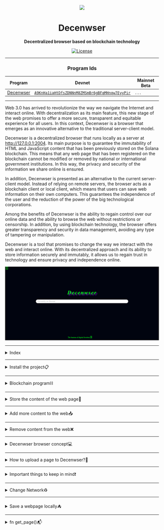 <div align="center">
  <img height="170" src="/public/img/Decenwser.ico" />
  <h1 id="title">Decenwser</h1>
  <p>
    <strong>Decentralized browser based on blockchain technology</strong>
  </p>

  <p>
    <a href="http://www.apache.org/licenses/LICENSE-2.0"><img alt="License" src="https://img.shields.io/badge/license-Apache%202.0-blue.svg" /></a>
  </p>
</div>

---

<h3 align="center">Program Ids</h3>

<div align="center">

| Program                                                | Devnet                                                                                                                                            | Mainnet Beta |
| ------------------------------------------------------ | ------------------------------------------------------------------------------------------------------------------------------------------------- | ------------ |
| [Decenwser](https://github.com/mateolafalce/Decenwser) | [`A9KnHa1iaHtDfsZDNNnM8ZMSmBr6gBFqMHnqw7EyyPir`](https://explorer.solana.com/address/A9KnHa1iaHtDfsZDNNnM8ZMSmBr6gBFqMHnqw7EyyPir?cluster=devnet) | `...`        |

</div>

---


Web 3.0 has arrived to revolutionize the way we navigate the Internet and interact online. With decentralization as its main feature, this new stage of the web promises to offer a more secure, transparent and equitable experience for all users. In this context, Decenwser is a browser that emerges as an innovative alternative to the traditional server-client model.

Decenwser is a decentralized browser that runs locally as a server at http://127.0.0.1:2004. Its main purpose is to guarantee the immutability of HTML and JavaScript content that has been previously stored on the Solana blockchain. This means that any web page that has been registered on the blockchain cannot be modified or removed by national or international government institutions. In this way, the privacy and security of the information we share online is ensured.

In addition, Decenwser is presented as an alternative to the current server-client model. Instead of relying on remote servers, the browser acts as a blockchain client or local client, which means that users can save web information on their own computers. This guarantees the independence of the user and the reduction of the power of the big technological corporations.

Among the benefits of Decenwser is the ability to regain control over our online data and the ability to browse the web without restrictions or censorship. In addition, by using blockchain technology, the browser offers greater transparency and security in data management, avoiding any type of tampering or manipulation.

Decenwser is a tool that promises to change the way we interact with the web and interact online. With its decentralized approach and its ability to store information securely and immutably, it allows us to regain trust in technology and ensure privacy and independence online.

![Decenwser](/public/img/decenwser.PNG)

---

<details>
<summary>Index</summary>

<br>

- <a href="#install">**Install the Project 📋**</a>
  - <a href="#install-rust">Install Rust </a>
  - <a href="#install-solana">Install Solana</a>
  - <a href="#install-node">Install Node Js</a>
  - <a href="#source">Download the source </a>
- <a href="#blockchain-program">**Blockchain Program ⛓️**</a>
  - <a href="#main-account"> Create a domain</a>
  - <a href="#store"> Store the content of the web page</a>
  - <a href="#add">Add more content to the web </a>
  - <a href="#delete">Remove content from the web</a>
- <a href="#decenwser-index">**Decenwser Browser 💻**</a>
  - <a href="#upload-web">How to upload a page to Decenwser?</a>
  - <a href="#important">Important things to keep in mind</a>
  - <a href="#change-network">Change network</a>
  - <a href="#save-web-locally">Save a webpage locally</a>
  - <a href="#get_page">get_page()</a>

 </details>

---

<details>
<summary>Install the project📋</summary>

<br>

If you're looking to install and run a project on your PC, it's important to follow a set of instructions to ensure everything runs smoothly. Below are some guidelines to help you get started


<h2> Installation Guide </h2>
To be able to install and run the project on your PC, you'll need to follow a set of instructions. Below are some guidelines to help you get started.

<h3 id="install-rust"> Install Rust 🦀 </h3>
Rust is required to compile the code on your machine. To install Rust, follow the steps below:

Go to the [official Rust website](https://www.rust-lang.org/tools/install)and select your operating system.

Follow the instructions provided to download and install Rust.

Verify that Rust has been installed correctly by running the following command in your terminal:

```bash
rustc --version
```
This should print out the version of Rust that you just installed.

<h3 id="install-solana"> Install Solana 🌞 </h3>
Solana is required to connect to the blockchain and sign transactions. To install Solana, follow the steps below:

Go to the [Solana CLI installation page](https://docs.solana.com/cli/install-solana-cli-tools#use-solanas-install-tool)..

Follow the instructions provided to download and install the Solana CLI.

Verify that Solana has been installed correctly by running the following command in your terminal:

```bash
solana --version
```
This should print out the version of Solana that you just installed.

<h3 id="install-node"> Install Node.js 🚀 </h3>
Node.js is required to mount decentralized servers. To install the latest version of Node.js, follow the steps below:

Go to the [official Node.js website](https://nodejs.org/en/download/) and select your operating system.

Follow the instructions provided to download and install Node.js.

Verify that Node.js has been installed correctly by running the following command in your terminal:

```bash
node --version
```
This should print out the version of Node.js that you just installed.

<h3 id="source"> Download the source 🗂️ </h3>
To download the source code and run the project, follow the steps below:

Clone the Decenwser repository by running the following command in your terminal:

```bash
git clone https://github.com/mateolafalce/Decenwser.git
```
Change into the Decenwser directory by running the following command in your terminal:

```bash
cd Decenwser
```
Build and run the project by running the following command in your terminal:

```bash
cargo run
```
This should build and run the project, allowing you to interact with the decentralized servers.

 </details>

---

<details>
<summary>Blockchain program⛓️</summary>

<br>

Available [`here`](https://github.com/mateolafalce/Decenwser-blockchain-program)

The constant evolution of technology has given rise to a new paradigm that is revolutionizing the way we interact with the web. The web3 and decentralization are two concepts that have become the basis of a new digital age, where privacy and security are the priority.

In this context, the Decenwser browser has become a key tool to take advantage of the benefits of web3 and decentralization. This browser is designed to interact directly with the Solana blockchain network and its programmatic application, which consists of seven fundamental functions.

The first function is dedicated to the creation of the web domain, which allows establishing a unique and decentralized identity for the site. Functions two and three (html and js) focus on creating the respective PDAs (Permanent Data Files) that store the page content securely and reliably on the blockchain network.

Functions four and five (html and js) allow the modification of the PDA content by adding new data, which guarantees the constant updating of the site. Functions six and seven are dedicated to removing content from the web, allowing users to close their PDAs and receive the corresponding SOL (Solana's cryptocurrency) as a reward for their contribution to the network.

The Decenwser browser has become an essential tool for those looking to reap the benefits of web3 and decentralization. By allowing direct access to the Solana blockchain network and its programmatic application, users can enjoy a more secure and private online experience. In addition, the use of decentralized PDAs ensures the immutability of the page content and resistance to censorship, which guarantees that the content is available forever.

In summary, web3 and decentralization represent a new era of the web, where security, privacy and freedom are the main values. Decenwser has positioned itself as a key browser to reap these benefits, making it a must-have for users looking for a safer and more reliable online experience.

---

<h3 id="main-account" align="center"> Create a domain 💻</h3>

```rust
pub fn main_account(
    ctx: Context<MainAccountStruct>,
    web_name: String
) -> Result<()> {
    require!(web_name.len() <= 32, ErrorCode::TooLong);
    let main_account: &mut Account<MainAccount> = &mut ctx.accounts.main_account;
    let (_pda, bump) = Pubkey::find_program_address(
          &[&anchor_lang::solana_program::hash::hash(web_name.as_bytes()).to_bytes()
        ],
        ctx.program_id
    );
    main_account.bump_original = bump;
    main_account.web_name = web_name;
    main_account.authority = ctx.accounts.signer.key();
    main_account.html = 0;
    main_account.js = 0;
    msg!(
        "{} is part of the international decentralized information interchange. Authority: {}",
        main_account.web_name,
        ctx.accounts.signer.key()
    );
    Ok(())
}

#[derive(Accounts)]
#[instruction(web_name: String)]
pub struct MainAccountStruct<'info> {
    #[account(init,
        seeds = [
              &anchor_lang::solana_program::hash::hash(web_name.as_bytes()).to_bytes()
            ],
            bump,
            payer = signer,
            space = MainAccount::SIZE + 8
        )
    ]
    pub main_account: Account<'info, MainAccount>,
    #[account(mut)]
    pub signer: Signer<'info>,
    pub system_program: Program<'info, System>,
}
```

This function is designed to create the foundation for a user's domain on the network. The process begins by creating a PDA (Program Derived Address) which is used to store important data related to each code update, data retrieval, or deletion. This PDA is created using the web_name parameter passed into the function, which represents the name of the web domain being created.

The function checks that the length of the web_name parameter is no greater than 32 characters, to ensure compatibility with the Solana blockchain. Once the PDA is created, the transaction signer is saved as the account authority to ultimately emit a message in the transaction providing proof of what was saved.

Two crucial values are then created for content storage. The value corresponding to the size of the HTML or JS after each iteration will be saved there as a u16. This ensures that the amount of data stored is manageable and optimized for performance.

> It's worth noting that an alternative architecture was previously experimented with, where the size of the HTML and JS was a u64 that increased in value based on the content increase. However, this model was abandoned as it stored an excessively large amount of data for the web, with a limit of 1.660207e+22 compared to the current model's 648,796,500 characters.

The user's main account is then created and initialized with the PDA, and the values for HTML and JS are both set to 0. Finally, a message is emitted in the transaction indicating that the domain has been successfully created and that it is now part of the international decentralized information interchange.

It's important to note that while the domain itself (the PDA) cannot be removed from the network, all of its content stored within it can be. This decision was made to limit external interventions as much as possible in the websites rendered by Decenwser.

Overall, this smart contract provides a secure and efficient way for users to create and manage their own domains on the Solana blockchain. By leveraging the power of decentralization, users can enjoy increased control and autonomy over their online presence, while also benefiting from improved security and performance.

<div align="center">

![inputs-main](/public/img/inputs-main.PNG)

![create-account-main](/public/img/create-account-main.PNG)

![main-account-logs](/public/img/main-account-logs.PNG)

</div>

</details>

---

<details>
<summary>Store the content of the web page📝</summary>

<br>

```rust
pub fn html_store(
    ctx: Context<HtmlStore>,
    content: Vec<u8>
) -> Result<()> {
    require!(
        ctx.accounts.main_account.authority.key() == ctx.accounts.signer.key(),
        ErrorCode::AuthorityError
    );
    let (_pda, bump) = Pubkey::find_program_address(&[
        b"HTML",
        ctx.accounts.main_account.html.to_le_bytes().as_ref(),
        ctx.accounts.main_account.key().as_ref()
        ],
        ctx.program_id);
    let main_account: &mut Account<MainAccount> = &mut ctx.accounts.main_account;
    let store: &mut Account<StoreAccount> = &mut ctx.accounts.store;
    store.content = content;
    store.bump_original = bump;
    msg!(
        "New account stores the HTML content with seed = [HTML, {}, {}]",
        main_account.html,
        main_account.key()
    );
    Ok(())
}

#[derive(Accounts)]
pub struct HtmlStore<'info> {
    #[account(
        mut,
        seeds = [
            &anchor_lang::solana_program::hash::hash(
                main_account.web_name.as_bytes()
            ).to_bytes()
            ],
        bump = main_account.bump_original
    )]
    pub main_account: Account<'info, MainAccount>,
    #[account(
        init,
        seeds =
            [
            b"HTML",
            main_account.html.to_le_bytes().as_ref(),
            main_account.key().as_ref()
            ],
        bump, payer = signer,
        space = StoreAccount::SIZE + 8
    )]
    pub store: Account<'info, StoreAccount>,
    #[account(mut)]
    pub signer: Signer<'info>,
    pub system_program: Program<'info, System>,
}
```

The HTML and JavaScript content storage in the Solana blockchain is made possible through the use of Programmable Data Accounts (PDAs), which offer a decentralized architecture for secure data storage. The html_store() function within the smart contract code is responsible for storing HTML content on the blockchain. It takes in a vector of bytes as an argument, which is a string converted to bytes in order to prevent issues with Rust special characters and non-UTF-8 characters such as emojis or non-Latin alphabets.

To ensure the security of the data, only the domain authority is able to update the website with new content. The PDA data, which includes the content and bump, is then saved in the account. The bump is a value generated by the program that is used to prevent replay attacks.

Similarly, the js_store() function is responsible for storing JavaScript content on the blockchain, and it follows the same logic as html_store(), but passes "JS" as bytes in the PDA.

It is worth noting that the functions are divided into two parts to use the available runtime data and avoid using external variables that could cause errors when initializing the account. This helps to ensure that the account initialization process is smooth and secure.

> Overall, the use of Solana's PDAs for content storage provides a number of benefits, including decentralization, security, and flexibility in terms of data formats. By leveraging this architecture, users can trust that their content is safe and accessible, while also enjoying the benefits of a decentralized network.

<div align="center">

![store-input](/public/img/store-input.PNG)

![create-store](/public/img/create-store.PNG)

![logs-store](/public/img/logs-store.PNG)

</div>

</details>

---

<details>
<summary>Add more content to the web📤</summary>

<br>


```rust
pub fn add_html(
    ctx: Context<AddHtml>,
    content: Vec<u8>
) -> Result<()> {
    require!(
        ctx.accounts.main_account.authority.key() == ctx.accounts.signer.key(),
        ErrorCode::AuthorityError
    );
    require!(
        ctx.accounts.store.content.len() < 9900,
        ErrorCode::Max9900
    );
    let main_account: &mut Account<MainAccount> = &mut ctx.accounts.main_account;
    let store: &mut Account<StoreAccount> = &mut ctx.accounts.store;
    store.content.extend(content);
    msg!("The content of the PDA was updated.");
    if store.content.len() == 9900 {
        main_account.html += 1;
    }
    Ok(())
}

#[derive(Accounts)]
pub struct AddHtml<'info> {
    #[account(
        mut,
        seeds = [
            &anchor_lang::solana_program::hash::hash(
                main_account.web_name.as_bytes()
            ).to_bytes()
            ],
        bump = main_account.bump_original
    )]
    pub main_account: Account<'info, MainAccount>,
    #[account(
        mut,
        seeds =
            [
            b"HTML",
            main_account.html.to_le_bytes().as_ref(),
            main_account.key().as_ref()
            ],
        bump = store.bump_original,
        realloc = 8 + 4 + 1 + store.content.len() + 900,
        realloc::payer = signer,
        realloc::zero = false,
    )]
    pub store: Account<'info, StoreAccount>,
    #[account(mut)]
    pub signer: Signer<'info>,
    pub system_program: Program<'info, System>,
}
```

The function add_html is a crucial part of the program that is responsible for updating the content of the PDA on the Solana blockchain. This function provides an efficient and effective way of increasing the storage space of the PDA by adding HTML/JS content to it. The function is implemented in Rust and consists of several steps that ensure the security and integrity of the data being stored.

Firstly, the function verifies that the authority is the owner of the PDA by checking the signer key. Once the ownership is verified, the function checks the maximum allowed size of the PDA, which has been set at 9900 bytes of HTML/JS content. If the content to be added exceeds the maximum size, an error is returned.

After verifying the ownership and maximum size of the PDA, the content is added to the PDA, and a global message is emitted to confirm the update. Furthermore, the function checks if the data volume has reached its maximum. If so, the .html or .js of the account is increased by one, which creates another PDA, and the data upload process continues seamlessly.

> This type of architecture was implemented in version 0.2.4, which allows for great performance when rendering the webpage. The function is part of a larger program that runs on the Solana blockchain and has several other functions that work together to create and manage the web domain. The program's main goal is to provide an efficient and decentralized way of hosting web content on the blockchain, which brings numerous benefits such as increased security, accessibility, and censorship resistance.

<div align="center">

![add-input](/public/img/add-input.PNG)

![add-transfer](/public/img/add-transfer.PNG)

![add-logs](/public/img/add-logs.PNG)

</div>

</details>

---

<details>
<summary>Remove content from the web❌</summary>

<br>

```rust
pub fn delete_html(
    ctx: Context<DeleteHtml>
) -> Result<()> {
    require!(ctx.accounts.main_account.authority.key() == ctx.accounts.signer.key(), ErrorCode::AuthorityError);
    let lamport: u64 = ctx.accounts.account.to_account_info().lamports() - 890880;
    let main_account: &mut Account<MainAccount> = &mut ctx.accounts.main_account;
    main_account.html -= 1;
    **ctx.accounts.account.to_account_info().try_borrow_mut_lamports()? -= lamport;
    **ctx.accounts.signer.to_account_info().try_borrow_mut_lamports()? += lamport;
    msg!(
        "{} account removes HTML content and removes {} lamports from {} account",
        ctx.accounts.signer.key(),
        lamport,
        ctx.accounts.account.key()
    );
    Ok(())
}
#[derive(Accounts)]
pub struct DeleteHtml<'info> {
    #[account(
        mut,
        seeds = [
            &anchor_lang::solana_program::hash::hash(
                main_account.web_name.as_bytes()
            ).to_bytes()
        ],
        bump = main_account.bump_original
    )]
    pub main_account: Account<'info, MainAccount>,
    #[account(
        mut,
        seeds = [
            b"HTML",
            main_account.html.to_le_bytes().as_ref(),
            main_account.key().as_ref()
        ],
        bump = account.bump_original,
        close = signer
    )]
    pub account: Account<'info, StoreAccount>,
    #[account(mut)]
    pub signer: Signer<'info>,
    pub system_program: Program<'info, System>,
}
```

The function described in this code focuses on deleting the contents of a PDA (Permanent Data Files) and returning SOLs (Solana's cryptocurrency) to the creator. This process is carried out through a series of verifications and actions that ensure the security and integrity of the Solana blockchain network.

The first check performed in this function is the authority of the signer, which ensures that the person performing the action has the necessary permissions to do so. Once the authority is verified, we proceed to obtain the SOLs from the PDA and subtract them from the corresponding account.

To carry out this operation, the information stored in the main account and in the PDA account is used, including the seed, the bump and the address of the accounts. In addition, a SOL transaction takes place between the signer's account and the PDA's account, ensuring that SOLs are returned to the creator safely and reliably.

Finally, a message is issued informing users about the details of the operation performed. This includes the address of the signer, the number of SOLs removed, and the address of the corresponding PDA account.

This function is a critical part of the programmatic application that runs on the Solana blockchain network. Its goal is to ensure the security and privacy of users by removing content from PDAs and reliably returning SOLs to their creator. By following a series of carefully designed checks and actions, this feature ensures that content removal is done effectively and securely, making it an essential part of the programmatic application on the Solana blockchain network.

<div align="center">

![delete-input](/public/img/delete-input.PNG)

![delete-accounts](/public/img/delete-accounts.PNG)

![delete-logs](/public/img/delete-logs.PNG)

</div>

</details>

---

<details>
<summary>Decenwser browser concept💻</summary>

<br>

In this section, all aspects related to the operation of the browser will be analyzed. The rationale for the general development framework used and its performance will be addressed. The key features of the browser will be examined and its advantages and disadvantages in relation to other browsers will be discussed. The different components of the browser will also be explored, including its rendering engine and its Node.js and Rocket.rs engine, as well as the underlying technologies that make them possible. In general, this section will provide a detailed insight into the inner workings of the browser and help users better understand its operation and performance.

</details>

---

<details>
<summary>How to upload a page to Decenwser?👀</summary>

<br>

To upload a web page using Decenwser, you will first need to download the browser and compile the HTML and JavaScript files into two separate files. Once you have completed this, you can go to the "Upload a web" option located in the top bar of the Decenwser browser.

The upload process involves the following steps:

- The code is converted into bytes, enabling it to be sent to the Solana blockchain.
- The user is then prompted to create a unique domain to host the uploaded HTML and JavaScript files. During this process, the wallet will be required to sign the transaction and any subsequent ones.
- Next, the HTML file is sent to the blockchain.
- Finally, the JavaScript file is sent to the blockchain.

Overall, the upload process is simple and intuitive to execute. However, it's important to note that uploading data to the blockchain can sometimes take a while. For example, a page created with React and compiled with webpack, containing approximately 400,000 lines of code, may take between 3 to 4.5 hours to upload, depending on the user's internet connectivity. Despite this, the benefits of using a decentralized platform like Decenwser far outweigh the temporary inconvenience of a longer upload time, as it provides a secure and trustless way to host your content without relying on centralized intermediaries.

</details>

---

<details>
<summary>Important things to keep in mind❗</summary>

<br>

When you are developing an app for Decenwser, the .js file should be called from the HTML as a

```html
<script src="../js.js"></script>
```
This line of code is crucial for your application to run correctly on Decenwser's platform. By calling the .js file from the HTML, you ensure that all elements of your application load correctly and communicate effectively.

It is important to note that the .js file must be located in the same folder as the corresponding HTML file. Otherwise, the Decenwser platform will not be able to find and load the .js file, which could lead to errors and crashes in the application.

In conclusion, by calling the .js file from the HTML properly, you are ensuring that your application works effectively on Decenwser's platform. Therefore, it is important to follow these instructions to ensure success in developing your app on this decentralized platform.

You have to add a CDN link depending on the framework you are working with, like React for example.

```html
<script
  crossorigin
  src="https://unpkg.com/react@18/umd/react.production.min.js"
></script>
<script
  crossorigin
  src="https://unpkg.com/react-dom@18/umd/react-dom.production.min.js"
></script>
```

To compile the code and produce two outputs in production mode, it is necessary to configure Webpack and Babel appropriately. Here we present a template so that you only have to write the corresponding web logic.

Webpack is a tool used to package and compile the source code of a web application into a set of smaller, browser-optimized files. To do this, it is necessary to correctly configure the Webpack configuration file, so that the inputs, outputs, and different modules to be used are specified.

For its part, Babel is a code compiler used to convert modern JavaScript code to a version compatible with older browsers. To do this, you must install the necessary plugins and presets and configure the Babel configuration file according to the needs of the application.

Once Webpack and Babel have been properly configured, you must ensure that two outputs are produced in production mode. This can be achieved by configuring Webpack to generate two different output files, one for the JavaScript code and one for the CSS styles. These files can be minified and optimized for faster page load.

[link here](https://github.com/mateolafalce/template-decenwser-app)

It includes a React CDN link, but you can use any.

> The wallet is only stored in the application signing process and in case of modifying or deleting content. After that, it is cleaned of the data by the system program.

The images in Decenwser must be imported from either traditional servers or decentralized servers. Currently, storing images passed to base64 on the blockchain is very expensive. If a user chooses to do so, they do it at their own risk. From banners to the favicon, they must be externally imported with links into the application's source code running on Decenwser.

</details>

---
<details>
<summary>Change Network♻️</summary>

<br>

If you want to switch between Devnet and Mainnet in the app, you can do it through the main panel. Just select the network you want to navigate with a single click. When you switch networks, all of the app's state will automatically adjust to your needs, whether it's for development or browsing.

This process is very simple and easy to perform, and it allows you to switch between both networks without problems. In addition, by doing so, you will be able to access all the functionalities and tools available in each one of them.

By changing networks, you will also be able to test your application in different environments, allowing you to ensure that it works correctly in all possible scenarios. This is especially important if you are developing an application for use on the blockchain network, as you will need to ensure its compatibility and functionality in all possible environments.


<div align="center">

  ![change-network](/public/img/change-network.PNG)

</div>

</details>

---

<details>
<summary>Save a webpage locally⛺</summary>

<br>

If you want to avoid having to wait for content to load directly from the blockchain every time you access the page, there is a simple solution: you can store the app locally in your browser. To do this, simply press Ctrl + d and you will be able to access the page immediately on your next searches.

It is important to note that this function stores the content of the page at the time of saving it. If the page's source code is updated (but not necessarily the content), you'll need to delete the app from the browser and save it again to access the latest version.

To remove the application from the browser, just go to the applications tab on the main page of the browser and select the application you want to remove. Once you've deleted the app, you can save it again to access the updated version.

Storing the app locally in the browser can be a great way to save time by accessing content faster. However, it is important to note that this function stores the current version of the page, so if the source code is updated, you need to delete the app from the browser and save it again to access the most recent version.

</details>

---

<details>
<summary>fn get_page()📬</summary>

<br>

The get_page() function is responsible for fetching the content of the PDAs from the Solana blockchain and rendering them in the app. The speed at which this process occurs varies depending on the version being used, as shown in the table below:

<div align="center">

| Version | Speed      |
| ------- | ---------- |
| 0.1.0   | 2278.01 ms |
| 0.1.1   | 1087.94 ms |
| 0.2.0   | 724.38 ms  |
| 0.2.1   | 463.14 ms  |
| 0.2.2   | 283.75 ms  |
| 0.2.3   | 343.09 ms  |
| 0.2.4   | 108.26 ms  |

</div>

> The current version (0.2.4) of the architecture is the most efficient, having solved the problem of iterative volume with the PDAs during rendering. Additionally, it is worth noting that the PDAs now pass bytes instead of strings, further improving the efficiency of the process. Overall, the get_page() function plays a crucial role in enabling users to access and view the content stored on the decentralized web3 platform.

</details>
